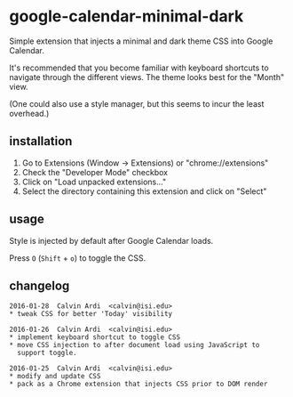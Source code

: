 # google-calendar-minimal-dark

Simple extension that injects a minimal and dark theme CSS into
Google Calendar.

It's recommended that you become familiar with keyboard shortcuts to
navigate through the different views. The theme looks best for the
"Month" view.

(One could also use a style manager, but this seems to incur the least
overhead.)

## installation

1. Go to Extensions (Window -> Extensions) or "chrome://extensions"
2. Check the "Developer Mode" checkbox
3. Click on "Load unpacked extensions..."
4. Select the directory containing this extension and click on "Select"

## usage

Style is injected by default after Google Calendar loads.

Press `O` (`Shift` + `o`) to toggle the CSS.

## changelog

    2016-01-28  Calvin Ardi  <calvin@isi.edu>
    * tweak CSS for better 'Today' visibility
     
    2016-01-26  Calvin Ardi  <calvin@isi.edu>
    * implement keyboard shortcut to toggle CSS
    * move CSS injection to after document load using JavaScript to
      support toggle.
     
    2016-01-25  Calvin Ardi  <calvin@isi.edu>
    * modify and update CSS
    * pack as a Chrome extension that injects CSS prior to DOM render
